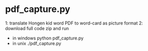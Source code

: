 # pdf_capture.py
1: translate Hongen kid word PDF to word-card as picture format
2: download full code zip and run
- in windows
python pdf_capture.py
- in unix
./pdf_capture.py




